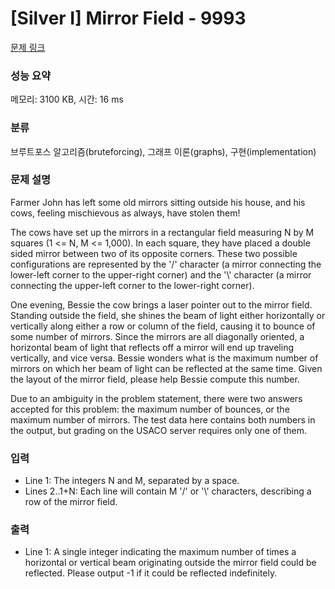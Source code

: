 # [Silver I] Mirror Field - 9993 

[문제 링크](https://www.acmicpc.net/problem/9993) 

### 성능 요약

메모리: 3100 KB, 시간: 16 ms

### 분류

브루트포스 알고리즘(bruteforcing), 그래프 이론(graphs), 구현(implementation)

### 문제 설명

<p>Farmer John has left some old mirrors sitting outside his house, and his cows, feeling mischievous as always, have stolen them!</p>

<p>The cows have set up the mirrors in a rectangular field measuring N by M squares (1 <= N, M <= 1,000). In each square, they have placed a double sided mirror between two of its opposite corners. These two possible configurations are represented by the '/' character (a mirror connecting the lower-left corner to the upper-right corner) and the '\' character (a mirror connecting the upper-left corner to the lower-right corner).</p>

<p>One evening, Bessie the cow brings a laser pointer out to the mirror field. Standing outside the field, she shines the beam of light either horizontally or vertically along either a row or column of the field, causing it to bounce of some number of mirrors. Since the mirrors are all diagonally oriented, a horizontal beam of light that reflects off a mirror will end up traveling vertically, and vice versa. Bessie wonders what is the maximum number of mirrors on which her beam of light can be reflected at the same time. Given the layout of the mirror field, please help Bessie compute this number.</p>

<p>Due to an ambiguity in the problem statement, there were two answers accepted for this problem: the maximum number of bounces, or the maximum number of mirrors.  The test data here contains both numbers in the output, but grading on the USACO server requires only one of them.</p>

### 입력 

 <ul>
	<li>Line 1: The integers N and M, separated by a space.</li>
	<li>Lines 2..1+N: Each line will contain M '/' or '\' characters, describing a row of the mirror field.</li>
</ul>

### 출력 

 <ul>
	<li>Line 1: A single integer indicating the maximum number of times a horizontal or vertical beam originating outside the mirror field could be reflected. Please output -1 if it could be reflected indefinitely.</li>
</ul>

